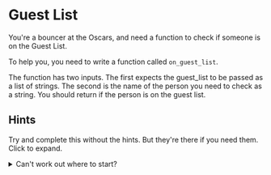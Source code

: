 # Guest List

You're a bouncer at the Oscars, and need a function to check if someone is on the Guest List.

To help you, you need to write a function called `on_guest_list`.

The function has two inputs.
The first expects the guest_list to be passed as a list of strings.
The second is the name of the person you need to check as a string.
You should return if the person is on the guest list.

## Hints

Try and complete this without the hints.
But they're there if you need them.
Click to expand.

<details><summary>Can't work out where to start?</summary>

Imagine real life. You have list and you need to see if there is a name on it. What do you do?

You read through the list and check to see if each entry on the list matches the name.

Do the same here! 🙂

</details>
